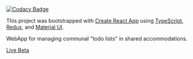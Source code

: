 
[![Codacy Badge](https://api.codacy.com/project/badge/Grade/c534465af09448ebb1e8f4fa76d83a2f)](https://app.codacy.com/app/rdtscp/flat-rota-web?utm_source=github.com&utm_medium=referral&utm_content=rdtscp/flat-rota-web&utm_campaign=Badge_Grade_Dashboard)

This project was bootstrapped with [Create React App](https://github.com/facebookincubator/create-react-app) using [TypeScript](https://github.com/Microsoft/TypeScript), [Redux](https://github.com/reduxjs/redux), and [Material UI](https://github.com/mui-org/material-ui).

WebApp for managing communal "todo lists" in shared accommodations.

[Live Beta](https://flat-rota.herokuapp.com/)
